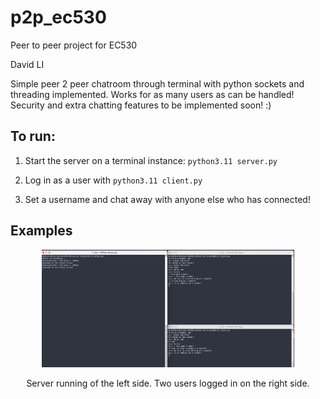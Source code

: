 # p2p_ec530

Peer to peer project for EC530

David LI

Simple peer 2 peer chatroom through terminal with python sockets and threading implemented. Works for as many users as can be handled! Security and extra chatting features to be implemented soon! :)

## To run:

1. Start the server on a terminal instance: ```python3.11 server.py```

2. Log in as a user with ```python3.11 client.py```

3. Set a username and chat away with anyone else who has connected!

## Examples
<p align="center">
<img src="./images/test1.png" width="80%">
</p>
<p align="center">
Server running of the left side. Two users logged in on the right side.
</p>